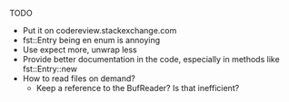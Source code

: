 TODO
* Put it on codereview.stackexchange.com
* fst::Entry being en enum is annoying
* Use expect more, unwrap less
* Provide better documentation in the code, especially in methods like fst::Entry::new
* How to read files on demand?
	* Keep a reference to the BufReader? Is that inefficient?

